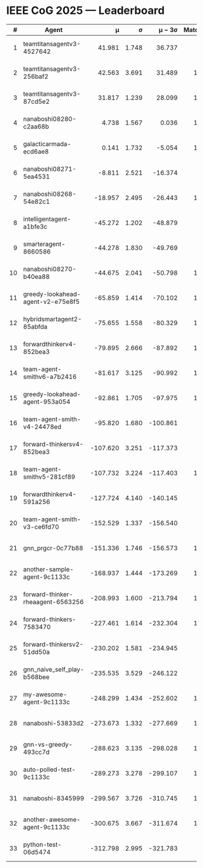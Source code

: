 # IEEE CoG 2025 — Leaderboard

| # | Agent | μ | σ | μ − 3σ | Matches | Updated |
|---:|---|---:|---:|---:|---:|---|
| 1 | teamtitansagentv3-4527642 | 41.981 | 1.748 | 36.737 | 980 | 2025-09-01 04:42 |
| 2 | teamtitansagentv3-256baf2 | 42.563 | 3.691 | 31.489 | 1260 | 2025-09-01 04:42 |
| 3 | teamtitansagentv3-87cd5e2 | 31.817 | 1.239 | 28.099 | 1120 | 2025-09-01 04:42 |
| 4 | nanaboshi08280-c2aa68b | 4.738 | 1.567 | 0.036 | 1060 | 2025-09-01 04:42 |
| 5 | galacticarmada-ecd6ae8 | 0.141 | 1.732 | -5.054 | 1120 | 2025-09-01 04:42 |
| 6 | nanaboshi08271-5ea4531 | -8.811 | 2.521 | -16.374 | 980 | 2025-09-01 04:42 |
| 7 | nanaboshi08268-54e82c1 | -18.957 | 2.495 | -26.443 | 1240 | 2025-09-01 04:42 |
| 8 | intelligentagent-a1bfe3c | -45.272 | 1.202 | -48.879 | 875 | 2025-09-01 04:42 |
| 9 | smarteragent-8660586 | -44.278 | 1.830 | -49.769 | 811 | 2025-09-01 04:42 |
| 10 | nanaboshi08270-b40ea88 | -44.675 | 2.041 | -50.798 | 1320 | 2025-09-01 04:42 |
| 11 | greedy-lookahead-agent-v2-e75e8f5 | -65.859 | 1.414 | -70.102 | 1462 | 2025-09-01 04:42 |
| 12 | hybridsmartagent2-85abfda | -75.655 | 1.558 | -80.329 | 1068 | 2025-09-01 04:42 |
| 13 | forwardthinkerv4-852bea3 | -79.895 | 2.666 | -87.892 | 1011 | 2025-09-01 04:42 |
| 14 | team-agent-smithv6-a7b2416 | -81.617 | 3.125 | -90.992 | 1300 | 2025-09-01 04:42 |
| 15 | greedy-lookahead-agent-953a054 | -92.861 | 1.705 | -97.975 | 1222 | 2025-09-01 04:42 |
| 16 | team-agent-smith-v4-24478ed | -95.820 | 1.680 | -100.861 | 980 | 2025-09-01 04:42 |
| 17 | forward-thinkersv4-852bea3 | -107.620 | 3.251 | -117.373 | 717 | 2025-09-01 04:42 |
| 18 | team-agent-smithv5-281cf89 | -107.732 | 3.224 | -117.403 | 1000 | 2025-09-01 04:42 |
| 19 | forwardthinkerv4-591a256 | -127.724 | 4.140 | -140.145 | 886 | 2025-09-01 04:42 |
| 20 | team-agent-smith-v3-ce6fd70 | -152.529 | 1.337 | -156.540 | 940 | 2025-09-01 04:42 |
| 21 | gnn_prgcr-0c77b88 | -151.336 | 1.746 | -156.573 | 1100 | 2025-09-01 04:42 |
| 22 | another-sample-agent-9c1133c | -168.937 | 1.444 | -173.269 | 1300 | 2025-09-01 04:42 |
| 23 | forward-thinker-rheaagent-6563256 | -208.993 | 1.600 | -213.794 | 1180 | 2025-09-01 04:42 |
| 24 | forward-thinkers-7583470 | -227.461 | 1.614 | -232.304 | 1140 | 2025-09-01 04:42 |
| 25 | forward-thinkersv2-51dd50a | -230.202 | 1.581 | -234.945 | 940 | 2025-09-01 04:42 |
| 26 | gnn_naive_self_play-b568bee | -235.535 | 3.529 | -246.122 | 540 | 2025-09-01 04:42 |
| 27 | my-awesome-agent-9c1133c | -248.299 | 1.434 | -252.602 | 1040 | 2025-09-01 04:42 |
| 28 | nanaboshi-53833d2 | -273.673 | 1.332 | -277.669 | 1080 | 2025-09-01 04:42 |
| 29 | gnn-vs-greedy-493cc7d | -288.623 | 3.135 | -298.028 | 1220 | 2025-09-01 04:42 |
| 30 | auto-polled-test-9c1133c | -289.273 | 3.278 | -299.107 | 1420 | 2025-09-01 04:42 |
| 31 | nanaboshi-8345999 | -299.567 | 3.726 | -310.745 | 1000 | 2025-09-01 04:42 |
| 32 | another-awesome-agent-9c1133c | -300.675 | 3.667 | -311.674 | 1360 | 2025-09-01 04:42 |
| 33 | python-test-06d5474 | -312.798 | 2.995 | -321.783 | 980 | 2025-09-01 04:42 |
